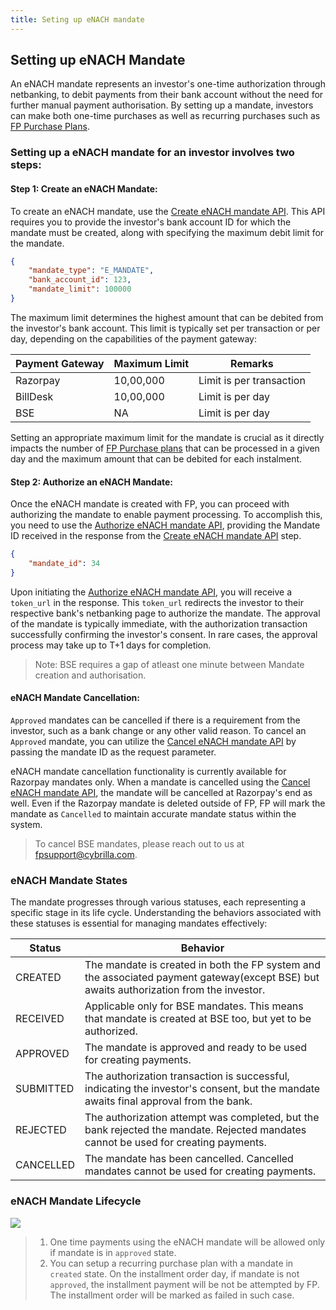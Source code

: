 ```yaml
---
title: Seting up eNACH mandate
---
```

  

## Setting up eNACH Mandate
An eNACH mandate represents an investor's one-time authorization through netbanking, to debit payments from their bank account without the need for further manual payment authorisation.  By setting up a mandate, investors can make both one-time purchases as well as recurring purchases such as [FP Purchase Plans](https://fintechprimitives.com/docs/api/#mf-purchase-plans).


### Setting up a eNACH mandate for an investor involves two steps:

#### Step 1: Create an eNACH Mandate:
To create an eNACH mandate, use the [Create eNACH mandate API](https://fintechprimitives.com/docs/api/#create-a-mandate-enach). This API requires you to provide the investor's bank account ID for which the mandate must be created, along with specifying the maximum debit limit for the mandate. 
```json
{
	"mandate_type": "E_MANDATE",
	"bank_account_id": 123,
	"mandate_limit": 100000
}
```

The maximum limit determines the highest amount that can be debited from the investor's bank account. This limit is typically set per transaction or per day, depending on the capabilities of the payment gateway:

  

| Payment Gateway | Maximum Limit | Remarks |
|---|---|---|
| Razorpay | 10,00,000 | Limit is per transaction |
| BillDesk | 10,00,000 | Limit is per day |
| BSE | NA | Limit is per day |

  
Setting an appropriate maximum limit for the mandate is crucial as it directly impacts the number of [FP Purchase plans](https://fintechprimitives.com/docs/api/#mf-purchase-plans) that can be processed in a given day and the maximum amount that can be debited for each instalment. 

  

#### Step 2: Authorize an eNACH Mandate:

  

Once the eNACH mandate is created with FP, you can proceed with authorizing the mandate to enable payment processing. To accomplish this, you need to use the [Authorize eNACH mandate API](https://fintechprimitives.com/docs/api/#authorize-a-mandate-enach), providing the Mandate ID received in the response from the [Create eNACH mandate API](https://fintechprimitives.com/docs/api/#create-a-mandate-enach) step. 

```json
{
    "mandate_id": 34
}
```

Upon initiating the [Authorize eNACH mandate API](https://fintechprimitives.com/docs/api/#authorize-a-mandate-enach), you will receive a `token_url` in the response. This `token_url` redirects the investor to their respective bank's netbanking page to authorize the mandate. The approval of the mandate is typically immediate, with the authorization transaction successfully confirming the investor's consent. In rare cases, the approval process may take up to T+1 days for completion.
> Note: BSE requires a gap of atleast one minute between Mandate creation and authorisation. 

#### eNACH Mandate Cancellation:


`Approved` mandates can be cancelled if there is a requirement from the investor, such as a bank change or any other valid reason. To cancel an `Approved` mandate, you can utilize the [Cancel eNACH mandate API](https://fintechprimitives.com/docs/api/#cancel-a-mandate) by passing the mandate ID as the request parameter.

eNACH mandate cancellation functionality is currently available for Razorpay mandates only. When a mandate is cancelled using the [Cancel eNACH mandate API](https://fintechprimitives.com/docs/api/#cancel-a-mandate), the mandate will be cancelled at Razorpay's end as well. Even if the Razorpay mandate is deleted outside of FP, FP will mark the mandate as `Cancelled` to maintain accurate mandate status within the system.

> To cancel BSE mandates, please reach out to us at [fpsupport@cybrilla.com](mailto:fpsupport@cybrilla.com). 


### **eNACH Mandate States**


The mandate progresses through various statuses, each representing a specific stage in its life cycle. Understanding the behaviors associated with these statuses is essential for managing mandates effectively:



| Status | Behavior |
|---|---|
|  CREATED | The mandate is created in both the FP system and the associated payment gateway(except BSE) but awaits authorization from the investor. |
|  RECEIVED | Applicable only for BSE mandates. This means that mandate is created at BSE too, but yet to be authorized. |
|  APPROVED  | The mandate is approved and ready to be used for creating payments. |
|  SUBMITTED| The authorization transaction is successful, indicating the investor's consent, but the mandate awaits final approval from the bank. |
|  REJECTED  | The authorization attempt was completed, but the bank rejected the mandate. Rejected mandates cannot be used for creating payments. |
|  CANCELLED| The mandate has been cancelled. Cancelled mandates cannot be used for creating payments. 




### **eNACH Mandate Lifecycle**
  
<div>
  <img src="../../images/mandate-lifecycle.png">
</div>

> 1. One time payments using the eNACH mandate will be allowed only if mandate is in `approved` state. 
> 2. You can setup a recurring purchase plan with a mandate in `created` state. On the installment order day, if mandate is not `approved`, the installment payment will be not be attempted by FP. The installment order will be marked as failed in such case.
